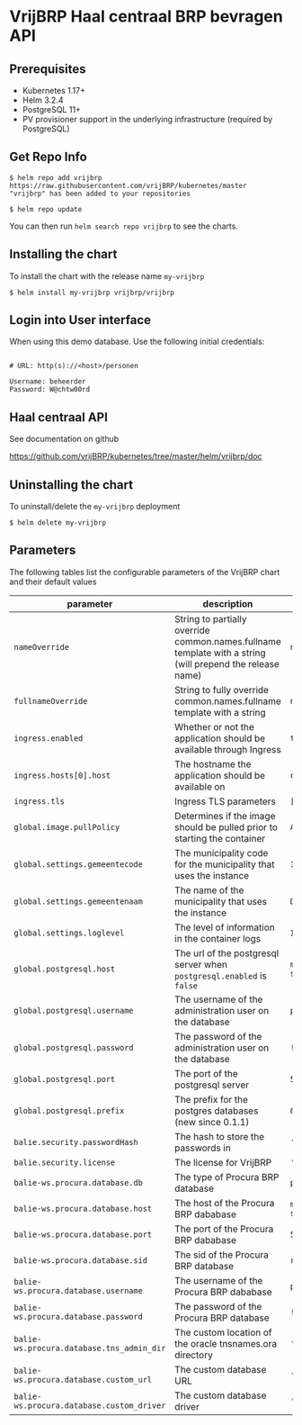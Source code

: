 # VrijBRP Haal centraal BRP bevragen API

## Prerequisites

- Kubernetes 1.17+
- Helm 3.2.4
- PostgreSQL 11+
- PV provisioner support in the underlying infrastructure (required by PostgreSQL)

## Get Repo Info

```console
$ helm repo add vrijbrp https://raw.githubusercontent.com/vrijBRP/kubernetes/master
"vrijbrp" has been added to your repositories

$ helm repo update
```

You can then run `helm search repo vrijbrp` to see the charts.

## Installing the chart

To install the chart with the release name `my-vrijbrp`

```console
$ helm install my-vrijbrp vrijbrp/vrijbrp
```

## Login into User interface

When using this demo database. Use the following initial credentials:

```properties

# URL: http(s)://<host>/personen

Username: beheerder
Password: W@chtw00rd
```

## Haal centraal API

See documentation on github

https://github.com/vrijBRP/kubernetes/tree/master/helm/vrijbrp/doc

## Uninstalling the chart

To uninstall/delete the `my-vrijbrp` deployment

```console
$ helm delete my-vrijbrp
```

## Parameters

The following tables list the configurable parameters of the VrijBRP chart and their default values

| parameter                                 | description                                                                                               | default                       |
| ----------------------------------------- | --------------------------------------------------------------------------------------------------------- | ----------------------------- |
| `nameOverride`                            | String to partially override common.names.fullname template with a string (will prepend the release name) | `nil`                         |
| `fullnameOverride`                        | String to fully override common.names.fullname template with a string                                     | `nil`                         |
| `ingress.enabled`                         | Whether or not the application should be available through Ingress                                        | `true`                        |
| `ingress.hosts[0].host`                   | The hostname the application should be available on                                                       | `chart-example.local`         |
| `ingress.tls`                             | Ingress TLS parameters                                                                                    | `[]`                          |
| `global.image.pullPolicy`                 | Determines if the image should be pulled prior to starting the container                                  | `Always`                      |
| `global.settings.gemeentecode`            | The municipality code for the municipality that uses the instance                                         | `1902`                        |
| `global.settings.gemeentenaam`            | The name of the municipality that uses the instance                                                       | `Demodam`                     |
| `global.settings.loglevel`                | The level of information in the container logs                                                            | `INFO`                        |
| `global.postgresql.host`                  | The url of the postgresql server when `postgresql.enabled` is `false`                                     | `my-vrijbrp-postgres-service` |
| `global.postgresql.username`              | The username of the administration user on the database                                                   | `postgres`                    |
| `global.postgresql.password`              | The password of the administration user on the database                                                   | `!ChangeMe!`                  |
| `global.postgresql.port`                  | The port of the postgresql server                                                                         | `5432`                        |
| `global.postgresql.prefix`                | The prefix for the postgres databases (new since 0.1.1)                                                   | `0000_test`                   |
| `balie.security.passwordHash`             | The hash to store the passwords in                                                                        | `'ThisIsTheDefaultHash'`      |
| `balie.security.license`                  | The license for VrijBRP                                                                                   | `''`                          |
| `balie-ws.procura.database.db`            | The type of Procura BRP database                                                                          | `postgres`                    |
| `balie-ws.procura.database.host`          | The host of the Procura BRP dababase                                                                      | `my-vrijbrp-postgres-service` |
| `balie-ws.procura.database.port`          | The port of the Procura BRP dababase                                                                      | `5432`                        |
| `balie-ws.procura.database.sid`           | The sid of the Procura BRP database                                                                       | `rvig_testdb`                 |
| `balie-ws.procura.database.username`      | The username of the Procura BRP dababase                                                                  | `postgres`                    |
| `balie-ws.procura.database.password`      | The password of the Procura BRP database                                                                  | `!ChangeMe!`                  |
| `balie-ws.procura.database.tns_admin_dir` | The custom location of the oracle tnsnames.ora directory                                                  | `''`                          |
| `balie-ws.procura.database.custom_url`    | The custom database URL                                                                                   | `''`                          |
| `balie-ws.procura.database.custom_driver` | The custom database driver                                                                                | `''`                          |
